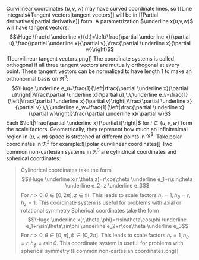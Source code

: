 	
Curvilinear coordinates $(u,v,w)$ may have curved coordinate lines, so [[Line integrals#Tangent vectors|tangent vectors]] will be in [[Partial derivatives|partial derivative]] form. A parametrization $\underline x(u,v,w)$ will have tangent vectors:$$\Huge \frac{d \underline x}{dt}=\left(\frac{\partial \underline x}{\partial u},\frac{\partial \underline x}{\partial v},\frac{\partial \underline x}{\partial w}\right)$$![[curvilinear tangent vectors.png]]
The coordinate systems is called orthogonal if all three tangent vectors are mutually orthogonal at every point. These tangent vectors can be normalized to have length $1$ to make an orthonormal basis on $\Re^3$:$$\Huge \underline e_u=\frac{1}{\left|\frac{\partial \underline x}{\partial u}\right|}\frac{\partial \underline x}{\partial u},\,\,\underline e_v=\frac{1}{\left|\frac{\partial \underline x}{\partial v}\right|}\frac{\partial \underline x}{\partial v},\,\,\underline e_w=\frac{1}{\left|\frac{\partial \underline x}{\partial w}\right|}\frac{\partial \underline x}{\partial w}$$Each $\left|\frac{\partial \underline x}{\partial i}\right|$ for $i\in\{u,v,w\}$ form the scale factors. Geometrically, they represent how much an infinitesimal region in $(u,v,w)$ space is stretched at different points in $\Re^3$. Take polar coordinates in $\Re^2$ for example:![[polar curvilinear coordinates]]
Two common non-cartesian systems in $\Re^3$ are cylindrical coordinates and spherical coordinates:
> Cylindrical coordinates take the form $$\Huge \underline x(r,\theta,z)=r\cos\theta \underline e_1+r\sin\theta \underline e_2+z \underline e_3$$For $r>0,\theta\in[0,2\pi],z\in\Re$. This leads to scale factors $h_r=1,h_\theta=r,h_z=1$. This coordinate system is useful for problems with axial or rotational symmetry
> Spherical coordinates take the form$$\Huge \underline x(r,\theta,\phi)=r\sin\theta\cos\phi \underline e_1+r\sin\theta\sin\phi \underline e_2+r\cos\theta \underline e_3$$For $r>0,\theta\in[0,\pi],\phi\in[0,2\pi]$. This leads to scale factors $h_r=1,h_\theta=r,h_\phi=r\sin\theta$. This coordinate system is useful for problems with spherical symmetry
![[common non-cartesian coordinates.png]]
